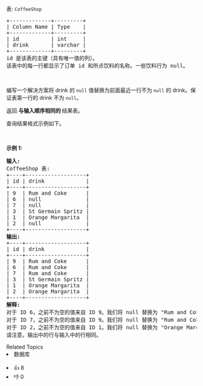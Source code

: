 <p>表: <code>CoffeeShop</code></p>

<pre>
+-------------+---------+
| Column Name | Type    |
+-------------+---------+
| id          | int     |
| drink       | varchar |
+-------------+---------+
id 是该表的主键（具有唯一值的列）。
该表中的每一行都显示了订单 id 和所点饮料的名称。一些饮料行为 null。
</pre>

<p>&nbsp;</p>

<p>编写一个解决方案将 drink 的 <code>null</code>&nbsp;值替换为前面最近一行不为 <code>null</code>&nbsp;的 drink。保证表第一行的 drink 不为 <code>null</code>。</p>

<p>返回&nbsp;<strong>与输入顺序相同的&nbsp;</strong>结果表。</p>

<p>查询结果格式示例如下。</p>

<p>&nbsp;</p>

<p><strong class="example">示例 1:</strong></p>

<pre>
<strong>输入:</strong> 
CoffeeShop 表:
+----+-------------------+
| id | drink             |
+----+-------------------+
| 9  | Rum and Coke      |
| 6  | null              |
| 7  | null              |
| 3  | St Germain Spritz |
| 1  | Orange Margarita  |
| 2  | null              |
+----+-------------------+
<strong>输出:</strong> 
+----+-------------------+
| id | drink             |
+----+-------------------+
| 9  | Rum and Coke      |
| 6  | Rum and Coke      |
| 7  | Rum and Coke      |
| 3  | St Germain Spritz |
| 1  | Orange Margarita  |
| 2  | Orange Margarita  |
+----+-------------------+
<strong>解释:</strong> 
对于 ID 6，之前不为空的值来自 ID 9。我们将 null 替换为 "Rum and Coke"。
对于 ID 7，之前不为空的值来自 ID 9。我们将 null 替换为 "Rum and Coke"。
对于 ID 2，之前不为空的值来自 ID 1。我们将 null 替换为 "Orange Margarita"。
请注意，输出中的行与输入中的行相同。
</pre>

<div><div>Related Topics</div><div><li>数据库</li></div></div><br><div><li>👍 8</li><li>👎 0</li></div>